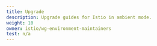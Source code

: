 ```yaml
---
title: Upgrade
description: Upgrade guides for Istio in ambient mode.
weight: 10
owner: istio/wg-environment-maintainers
test: n/a
---
```

